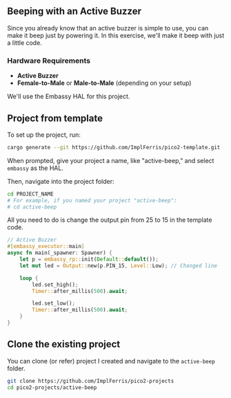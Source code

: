 ## Beeping with an Active Buzzer

Since you already know that an active buzzer is simple to use, you can make it beep just by powering it. In this exercise, we'll make it beep with just a little code.


### Hardware Requirements
- **Active Buzzer**
- **Female-to-Male** or **Male-to-Male** (depending on your setup)

We'll use the Embassy HAL for this project.


## Project from template

To set up the project, run:
```sh
cargo generate --git https://github.com/ImplFerris/pico2-template.git
```
When prompted, give your project a name, like "active-beep," and select `embassy` as the HAL.

Then, navigate into the project folder:
```sh
cd PROJECT_NAME
# For example, if you named your project "active-beep":
# cd active-beep
```

All you need to do is change the output pin from 25 to 15 in the template code.

```rust
// Active Buzzer
#[embassy_executor::main]
async fn main(_spawner: Spawner) {
    let p = embassy_rp::init(Default::default());
    let mut led = Output::new(p.PIN_15, Level::Low); // Changed line

    loop {
        led.set_high();
        Timer::after_millis(500).await;

        led.set_low();
        Timer::after_millis(500).await;
    }
}
```


## Clone the existing project
You can clone (or refer) project I created and navigate to the `active-beep` folder.

```sh
git clone https://github.com/ImplFerris/pico2-projects
cd pico2-projects/active-beep
```

